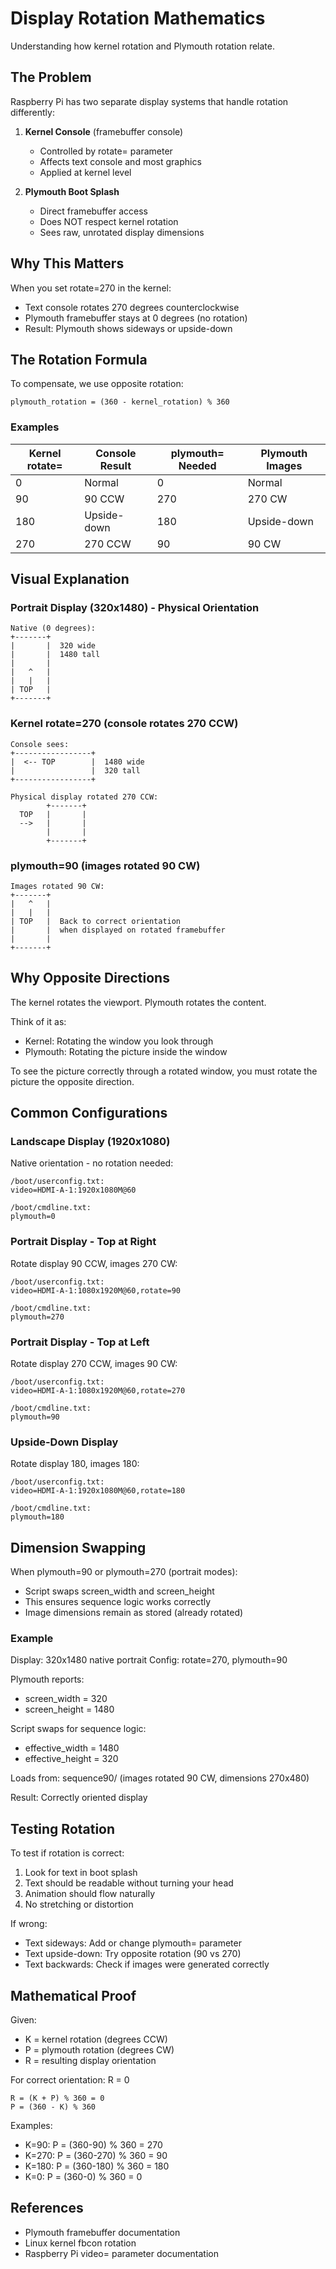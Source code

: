 # Display Rotation Mathematics

Understanding how kernel rotation and Plymouth rotation relate.

## The Problem

Raspberry Pi has two separate display systems that handle rotation differently:

1. **Kernel Console** (framebuffer console)
   - Controlled by rotate= parameter
   - Affects text console and most graphics
   - Applied at kernel level

2. **Plymouth Boot Splash**
   - Direct framebuffer access
   - Does NOT respect kernel rotation
   - Sees raw, unrotated display dimensions

## Why This Matters

When you set rotate=270 in the kernel:
- Text console rotates 270 degrees counterclockwise
- Plymouth framebuffer stays at 0 degrees (no rotation)
- Result: Plymouth shows sideways or upside-down

## The Rotation Formula

To compensate, we use opposite rotation:

```
plymouth_rotation = (360 - kernel_rotation) % 360
```

### Examples

| Kernel rotate= | Console Result | plymouth= Needed | Plymouth Images |
|---------------|----------------|------------------|-----------------|
| 0             | Normal         | 0                | Normal          |
| 90            | 90 CCW         | 270              | 270 CW          |
| 180           | Upside-down    | 180              | Upside-down     |
| 270           | 270 CCW        | 90               | 90 CW           |

## Visual Explanation

### Portrait Display (320x1480) - Physical Orientation

```
Native (0 degrees):
+-------+
|       |  320 wide
|       |  1480 tall
|       |
|   ^   |
|   |   |
| TOP   |
+-------+
```

### Kernel rotate=270 (console rotates 270 CCW)

```
Console sees:
+-----------------+
|  <-- TOP        |  1480 wide
|                 |  320 tall
+-----------------+

Physical display rotated 270 CCW:
        +-------+
  TOP   |       |
  -->   |       |
        |       |
        +-------+
```

### plymouth=90 (images rotated 90 CW)

```
Images rotated 90 CW:
+-------+
|   ^   |
|   |   |
| TOP   |  Back to correct orientation
|       |  when displayed on rotated framebuffer
|       |
+-------+
```

## Why Opposite Directions

The kernel rotates the viewport.
Plymouth rotates the content.

Think of it as:
- Kernel: Rotating the window you look through
- Plymouth: Rotating the picture inside the window

To see the picture correctly through a rotated window, you must rotate the picture the opposite direction.

## Common Configurations

### Landscape Display (1920x1080)

Native orientation - no rotation needed:
```
/boot/userconfig.txt:
video=HDMI-A-1:1920x1080M@60

/boot/cmdline.txt:
plymouth=0
```

### Portrait Display - Top at Right

Rotate display 90 CCW, images 270 CW:
```
/boot/userconfig.txt:
video=HDMI-A-1:1080x1920M@60,rotate=90

/boot/cmdline.txt:
plymouth=270
```

### Portrait Display - Top at Left

Rotate display 270 CCW, images 90 CW:
```
/boot/userconfig.txt:
video=HDMI-A-1:1080x1920M@60,rotate=270

/boot/cmdline.txt:
plymouth=90
```

### Upside-Down Display

Rotate display 180, images 180:
```
/boot/userconfig.txt:
video=HDMI-A-1:1920x1080M@60,rotate=180

/boot/cmdline.txt:
plymouth=180
```

## Dimension Swapping

When plymouth=90 or plymouth=270 (portrait modes):
- Script swaps screen_width and screen_height
- This ensures sequence logic works correctly
- Image dimensions remain as stored (already rotated)

### Example

Display: 320x1480 native portrait
Config: rotate=270, plymouth=90

Plymouth reports:
- screen_width = 320
- screen_height = 1480

Script swaps for sequence logic:
- effective_width = 1480
- effective_height = 320

Loads from: sequence90/ (images rotated 90 CW, dimensions 270x480)

Result: Correctly oriented display

## Testing Rotation

To test if rotation is correct:

1. Look for text in boot splash
2. Text should be readable without turning your head
3. Animation should flow naturally
4. No stretching or distortion

If wrong:
- Text sideways: Add or change plymouth= parameter
- Text upside-down: Try opposite rotation (90 vs 270)
- Text backwards: Check if images were generated correctly

## Mathematical Proof

Given:
- K = kernel rotation (degrees CCW)
- P = plymouth rotation (degrees CW)
- R = resulting display orientation

For correct orientation: R = 0

```
R = (K + P) % 360 = 0
P = (360 - K) % 360
```

Examples:
- K=90:  P = (360-90) % 360 = 270
- K=270: P = (360-270) % 360 = 90
- K=180: P = (360-180) % 360 = 180
- K=0:   P = (360-0) % 360 = 0

## References

- Plymouth framebuffer documentation
- Linux kernel fbcon rotation
- Raspberry Pi video= parameter documentation
